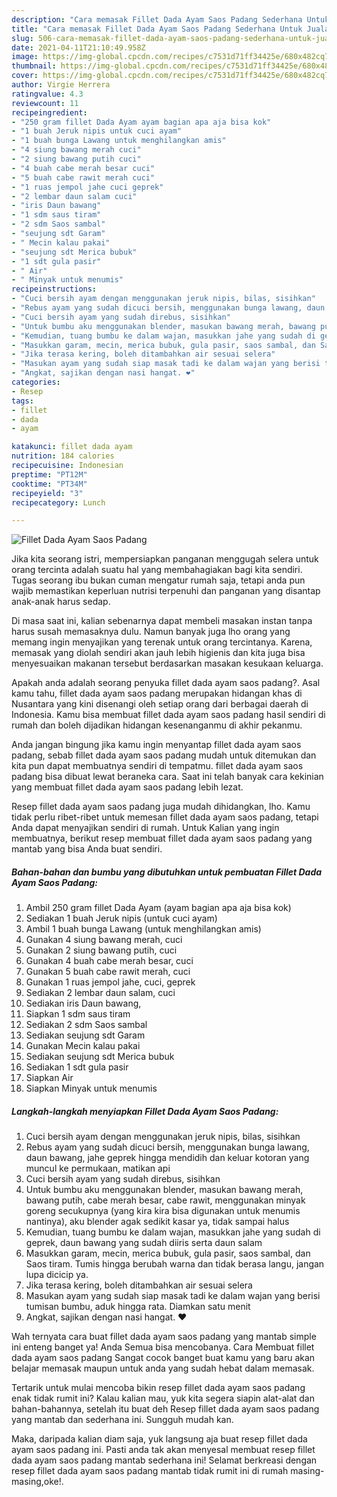 ```yaml
---
description: "Cara memasak Fillet Dada Ayam Saos Padang Sederhana Untuk Jualan"
title: "Cara memasak Fillet Dada Ayam Saos Padang Sederhana Untuk Jualan"
slug: 506-cara-memasak-fillet-dada-ayam-saos-padang-sederhana-untuk-jualan
date: 2021-04-11T21:10:49.958Z
image: https://img-global.cpcdn.com/recipes/c7531d71ff34425e/680x482cq70/fillet-dada-ayam-saos-padang-foto-resep-utama.jpg
thumbnail: https://img-global.cpcdn.com/recipes/c7531d71ff34425e/680x482cq70/fillet-dada-ayam-saos-padang-foto-resep-utama.jpg
cover: https://img-global.cpcdn.com/recipes/c7531d71ff34425e/680x482cq70/fillet-dada-ayam-saos-padang-foto-resep-utama.jpg
author: Virgie Herrera
ratingvalue: 4.3
reviewcount: 11
recipeingredient:
- "250 gram fillet Dada Ayam ayam bagian apa aja bisa kok"
- "1 buah Jeruk nipis untuk cuci ayam"
- "1 buah bunga Lawang untuk menghilangkan amis"
- "4 siung bawang merah cuci"
- "2 siung bawang putih cuci"
- "4 buah cabe merah besar cuci"
- "5 buah cabe rawit merah cuci"
- "1 ruas jempol jahe cuci geprek"
- "2 lembar daun salam cuci"
- "iris Daun bawang"
- "1 sdm saus tiram"
- "2 sdm Saos sambal"
- "seujung sdt Garam"
- " Mecin kalau pakai"
- "seujung sdt Merica bubuk"
- "1 sdt gula pasir"
- " Air"
- " Minyak untuk menumis"
recipeinstructions:
- "Cuci bersih ayam dengan menggunakan jeruk nipis, bilas, sisihkan"
- "Rebus ayam yang sudah dicuci bersih, menggunakan bunga lawang, daun bawang, jahe geprek hingga mendidih dan keluar kotoran yang muncul ke permukaan, matikan api"
- "Cuci bersih ayam yang sudah direbus, sisihkan"
- "Untuk bumbu aku menggunakan blender, masukan bawang merah, bawang putih, cabe merah besar, cabe rawit, menggunakan minyak goreng secukupnya (yang kira kira bisa digunakan untuk menumis nantinya), aku blender agak sedikit kasar ya, tidak sampai halus"
- "Kemudian, tuang bumbu ke dalam wajan, masukkan jahe yang sudah di geprek, daun bawang yang sudah diiris serta daun salam"
- "Masukkan garam, mecin, merica bubuk, gula pasir, saos sambal, dan Saos tiram. Tumis hingga berubah warna dan tidak berasa langu, jangan lupa dicicip ya."
- "Jika terasa kering, boleh ditambahkan air sesuai selera"
- "Masukan ayam yang sudah siap masak tadi ke dalam wajan yang berisi tumisan bumbu, aduk hingga rata. Diamkan satu menit"
- "Angkat, sajikan dengan nasi hangat. ❤️"
categories:
- Resep
tags:
- fillet
- dada
- ayam

katakunci: fillet dada ayam 
nutrition: 184 calories
recipecuisine: Indonesian
preptime: "PT12M"
cooktime: "PT34M"
recipeyield: "3"
recipecategory: Lunch

---
```



![Fillet Dada Ayam Saos Padang](https://img-global.cpcdn.com/recipes/c7531d71ff34425e/680x482cq70/fillet-dada-ayam-saos-padang-foto-resep-utama.jpg)

Jika kita seorang istri, mempersiapkan panganan menggugah selera untuk orang tercinta adalah suatu hal yang membahagiakan bagi kita sendiri. Tugas seorang ibu bukan cuman mengatur rumah saja, tetapi anda pun wajib memastikan keperluan nutrisi terpenuhi dan panganan yang disantap anak-anak harus sedap.

Di masa  saat ini, kalian sebenarnya dapat membeli masakan instan tanpa harus susah memasaknya dulu. Namun banyak juga lho orang yang memang ingin menyajikan yang terenak untuk orang tercintanya. Karena, memasak yang diolah sendiri akan jauh lebih higienis dan kita juga bisa menyesuaikan makanan tersebut berdasarkan masakan kesukaan keluarga. 



Apakah anda adalah seorang penyuka fillet dada ayam saos padang?. Asal kamu tahu, fillet dada ayam saos padang merupakan hidangan khas di Nusantara yang kini disenangi oleh setiap orang dari berbagai daerah di Indonesia. Kamu bisa membuat fillet dada ayam saos padang hasil sendiri di rumah dan boleh dijadikan hidangan kesenanganmu di akhir pekanmu.

Anda jangan bingung jika kamu ingin menyantap fillet dada ayam saos padang, sebab fillet dada ayam saos padang mudah untuk ditemukan dan kita pun dapat membuatnya sendiri di tempatmu. fillet dada ayam saos padang bisa dibuat lewat beraneka cara. Saat ini telah banyak cara kekinian yang membuat fillet dada ayam saos padang lebih lezat.

Resep fillet dada ayam saos padang juga mudah dihidangkan, lho. Kamu tidak perlu ribet-ribet untuk memesan fillet dada ayam saos padang, tetapi Anda dapat menyajikan sendiri di rumah. Untuk Kalian yang ingin membuatnya, berikut resep membuat fillet dada ayam saos padang yang mantab yang bisa Anda buat sendiri.

<!--inarticleads1-->

##### Bahan-bahan dan bumbu yang dibutuhkan untuk pembuatan Fillet Dada Ayam Saos Padang:

1. Ambil 250 gram fillet Dada Ayam (ayam bagian apa aja bisa kok)
1. Sediakan 1 buah Jeruk nipis (untuk cuci ayam)
1. Ambil 1 buah bunga Lawang (untuk menghilangkan amis)
1. Gunakan 4 siung bawang merah, cuci
1. Gunakan 2 siung bawang putih, cuci
1. Gunakan 4 buah cabe merah besar, cuci
1. Gunakan 5 buah cabe rawit merah, cuci
1. Gunakan 1 ruas jempol jahe, cuci, geprek
1. Sediakan 2 lembar daun salam, cuci
1. Sediakan iris Daun bawang,
1. Siapkan 1 sdm saus tiram
1. Sediakan 2 sdm Saos sambal
1. Sediakan seujung sdt Garam
1. Gunakan  Mecin kalau pakai
1. Sediakan seujung sdt Merica bubuk
1. Sediakan 1 sdt gula pasir
1. Siapkan  Air
1. Siapkan  Minyak untuk menumis




<!--inarticleads2-->

##### Langkah-langkah menyiapkan Fillet Dada Ayam Saos Padang:

1. Cuci bersih ayam dengan menggunakan jeruk nipis, bilas, sisihkan
1. Rebus ayam yang sudah dicuci bersih, menggunakan bunga lawang, daun bawang, jahe geprek hingga mendidih dan keluar kotoran yang muncul ke permukaan, matikan api
1. Cuci bersih ayam yang sudah direbus, sisihkan
1. Untuk bumbu aku menggunakan blender, masukan bawang merah, bawang putih, cabe merah besar, cabe rawit, menggunakan minyak goreng secukupnya (yang kira kira bisa digunakan untuk menumis nantinya), aku blender agak sedikit kasar ya, tidak sampai halus
1. Kemudian, tuang bumbu ke dalam wajan, masukkan jahe yang sudah di geprek, daun bawang yang sudah diiris serta daun salam
1. Masukkan garam, mecin, merica bubuk, gula pasir, saos sambal, dan Saos tiram. Tumis hingga berubah warna dan tidak berasa langu, jangan lupa dicicip ya.
1. Jika terasa kering, boleh ditambahkan air sesuai selera
1. Masukan ayam yang sudah siap masak tadi ke dalam wajan yang berisi tumisan bumbu, aduk hingga rata. Diamkan satu menit
1. Angkat, sajikan dengan nasi hangat. ❤️




Wah ternyata cara buat fillet dada ayam saos padang yang mantab simple ini enteng banget ya! Anda Semua bisa mencobanya. Cara Membuat fillet dada ayam saos padang Sangat cocok banget buat kamu yang baru akan belajar memasak maupun untuk anda yang sudah hebat dalam memasak.

Tertarik untuk mulai mencoba bikin resep fillet dada ayam saos padang enak tidak rumit ini? Kalau kalian mau, yuk kita segera siapin alat-alat dan bahan-bahannya, setelah itu buat deh Resep fillet dada ayam saos padang yang mantab dan sederhana ini. Sungguh mudah kan. 

Maka, daripada kalian diam saja, yuk langsung aja buat resep fillet dada ayam saos padang ini. Pasti anda tak akan menyesal membuat resep fillet dada ayam saos padang mantab sederhana ini! Selamat berkreasi dengan resep fillet dada ayam saos padang mantab tidak rumit ini di rumah masing-masing,oke!.

